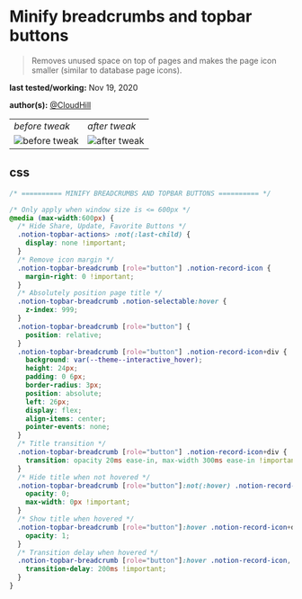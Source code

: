 # Minify breadcrumbs and topbar buttons

> Removes unused space on top of pages and makes the page icon smaller (similar to database page icons).

**last tested/working:** Nov 19, 2020

**author(s):** [@CloudHill](https://github.com/CloudHill)


<table border="0">
 <tr>
    <td><i>before tweak</i></td>
    <td><i>after tweak</i></td>
 </tr>
 <tr>
    <td><img alt="before tweak" src="https://cdn.discordapp.com/attachments/767863068617080902/772752921355092008/unknown.png"></td>
    <td><img alt="after tweak" src="https://cdn.discordapp.com/attachments/767863068617080902/772753008458596373/unknown.png"></td>
 </tr>
</table>


## css

```css
/* ========== MINIFY BREADCRUMBS AND TOPBAR BUTTONS ========== */

/* Only apply when window size is <= 600px */
@media (max-width:600px) {
  /* Hide Share, Update, Favorite Buttons */
  .notion-topbar-actions> :not(:last-child) {
    display: none !important;
  }
  /* Remove icon margin */
  .notion-topbar-breadcrumb [role="button"] .notion-record-icon {
    margin-right: 0 !important;
  }
  /* Absolutely position page title */
  .notion-topbar-breadcrumb .notion-selectable:hover {
    z-index: 999;
  }
  .notion-topbar-breadcrumb [role="button"] {
    position: relative;
  }
  .notion-topbar-breadcrumb [role="button"] .notion-record-icon+div {
    background: var(--theme--interactive_hover);
    height: 24px;
    padding: 0 6px;
    border-radius: 3px;
    position: absolute;
    left: 26px;
    display: flex;
    align-items: center;
    pointer-events: none;
  }
  /* Title transition */
  .notion-topbar-breadcrumb [role="button"] .notion-record-icon+div {
    transition: opacity 20ms ease-in, max-width 300ms ease-in !important;
  }
  /* Hide title when not hovered */
  .notion-topbar-breadcrumb [role="button"]:not(:hover) .notion-record-icon+div {
    opacity: 0;
    max-width: 0px !important;
  }
  /* Show title when hovered */
  .notion-topbar-breadcrumb [role="button"]:hover .notion-record-icon+div {
    opacity: 1;
  }
  /* Transition delay when hovered */
  .notion-topbar-breadcrumb [role="button"]:hover .notion-record-icon, .notion-topbar-breadcrumb [role="button"]:hover .notion-record-icon+div {
    transition-delay: 200ms !important;
  }
}
```